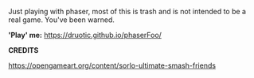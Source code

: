 Just playing with phaser, most of this is trash and is not intended to be
a real game. You've been warned.

**'Play' me:** https://druotic.github.io/phaserFoo/

**CREDITS**

https://opengameart.org/content/sorlo-ultimate-smash-friends

